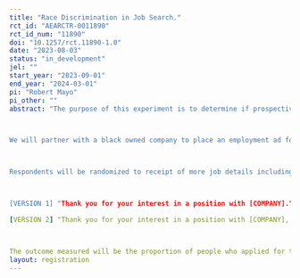 ```yaml
---
title: "Race Discrimination in Job Search."
rct_id: "AEARCTR-0011890"
rct_id_num: "11890"
doi: "10.1257/rct.11890-1.0"
date: "2023-08-03"
status: "in_development"
jel: ""
start_year: "2023-09-01"
end_year: "2024-03-01"
pi: "Robert Mayo"
pi_other: ""
abstract: "The purpose of this experiment is to determine if prospective job applicants discriminate in their choice of whether to apply for jobs based on the perceived race of the employer.

We will partner with a black owned company to place an employment ad for for an administrative assistant position.  The advertisement will include instructions to email a company contact for more details on the position and application instructions. After an applicant is hired, a demographic survey will be sent to everyone who requested more information.  

Respondents will be randomized to receipt of more job details including either:

[VERSION 1] "Thank you for your interest in a position with [COMPANY]."
[VERSION 2] "Thank you for your interest in a position with [COMPANY], a Black owned company."

The outcome measured will be the proportion of people who applied for the position after receiving more information in each treatment, broken down by the race of the prospective applicant."
layout: registration
---
```


